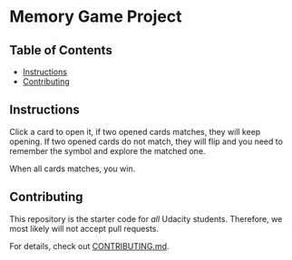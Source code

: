 # Memory Game Project

## Table of Contents

* [Instructions](#instructions)
* [Contributing](#contributing)

## Instructions

Click a card to open it, if two opened cards matches, they will keep opening. If two opened cards do not match, they will flip and you need to remember the symbol and explore the matched one.

When all cards matches, you win.

## Contributing

This repository is the starter code for _all_ Udacity students. Therefore, we most likely will not accept pull requests.

For details, check out [CONTRIBUTING.md](CONTRIBUTING.md).
